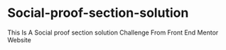 # Social-proof-section-solution
This Is A Social proof section solution Challenge From Front End Mentor Website
